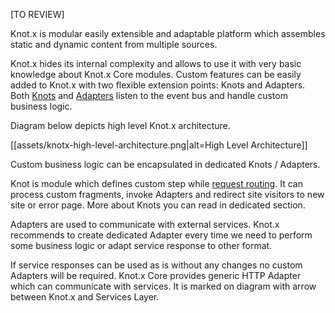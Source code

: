 [TO REVIEW]

Knot.x is modular easily extensible and adaptable platform which assembles static and dynamic 
content from multiple sources.

Knot.x hides its internal complexity and allows to use it with very basic knowledge about Knot.x 
Core modules. Custom features can be easily added to Knot.x with two flexible extension points: Knots
and Adapters. Both [Knots](#Knot) and [Adapters](#Adapter) listen to the event bus and handle 
custom business logic.

Diagram below depicts high level Knot.x architecture.

[[assets/knotx-high-level-architecture.png|alt=High Level Architecture]]

Custom business logic can be encapsulated in dedicated Knots / Adapters.

Knot is module which defines custom step while [request routing](#KnotRouting). It can process custom
fragments, invoke Adapters and redirect site visitors to new site or error page. More about Knots you
can read in dedicated section.
 
Adapters are used to communicate with external services. Knot.x recommends to create dedicated Adapter
every time we need to perform some business logic or adapt service response to other format.

If service responses can be used as is without any changes no custom Adapters will be required. 
Knot.x Core provides generic HTTP Adapter which can communicate with services.
It is marked on diagram with arrow between Knot.x and Services Layer.